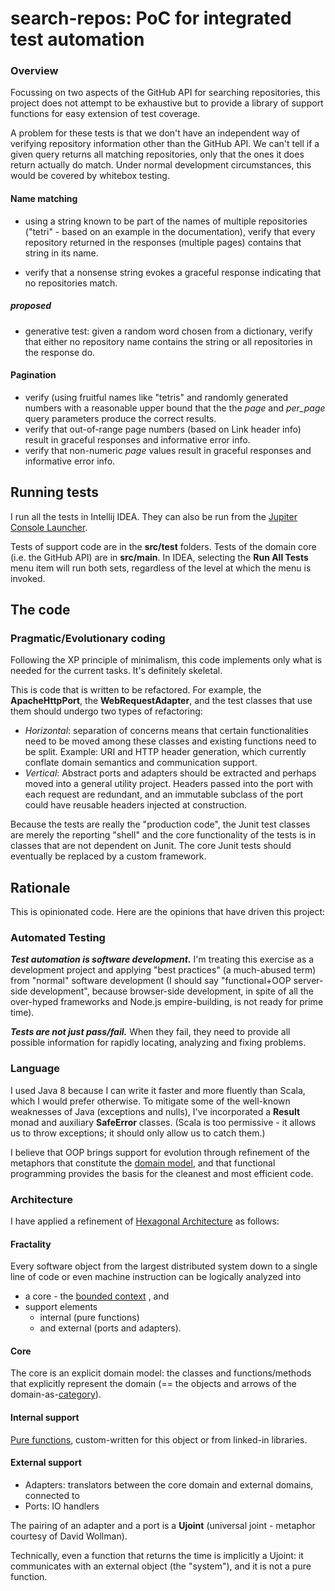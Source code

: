 # search-repos: PoC for integrated test automation

### Overview

Focussing on two aspects of the GitHub API for searching repositories, this 
project does not attempt to be exhaustive but to provide a library of support
 functions for easy extension of test coverage.
 
A problem for these tests is that we don't have an independent way of 
verifying repository information other than the GitHub API. We can't tell 
if a given query returns all matching repositories, only that the ones it 
does return actually do match. Under normal development
circumstances, this would be covered by whitebox testing. 

#### Name matching
- using a string known to be part of the names of multiple repositories 
("tetri" - based on an example in the documentation), 
verify that every repository returned in the responses (multiple pages) 
contains that string in its name.

- verify that a nonsense string evokes a graceful response indicating that no
 repositories match.

##### proposed
- generative test: given a random word chosen from a dictionary, verify that 
either no repository name contains the string or all repositories in 
the response do.

#### Pagination
- verify (using fruitful names like "tetris" and randomly generated numbers 
with a reasonable upper bound that the the _page_ and _per_page_ query 
parameters produce the correct results.
- verify that out-of-range page numbers (based on Link header info) result in
 graceful responses and informative error info.
- verify that non-numeric _page_ values result in
 graceful responses and informative error info.
 
## Running tests
I run all the tests in Intellij IDEA. They can also be run from the 
[Jupiter Console Launcher](https://junit.org/junit5/docs/current/user-guide/#running-tests-console-launcher).

Tests of support code are in the **src/test** folders. Tests of the domain core 
(i.e. the GitHub API) are in **src/main**. In IDEA, selecting the
**Run All Tests** menu item will run both sets, regardless of the level at 
which the menu is invoked.

 ## The code
 ### Pragmatic/Evolutionary coding
 Following the XP principle of minimalism, this code implements only what is 
 needed for the current tasks. It's definitely skeletal.
 
 This is code that is written to be refactored. For example, the 
 **ApacheHttpPort**, the **WebRequestAdapter**, and the test classes that use
  them should undergo two types of refactoring:
 - _Horizontal_: separation of concerns means that certain functionalities need
  to be moved among these classes and existing functions need to be split. 
  Example: URI and HTTP header generation, which currently conflate domain 
  semantics and communication support.
 - _Vertical_: Abstract ports and adapters should be extracted and perhaps 
 moved into a general utility project. Headers passed into the port with each
  request are redundant, and an immutable subclass of the port could have 
  reusable headers injected at construction.
 
 Because the tests are really the "production code", the Junit test classes 
 are merely the reporting "shell" and the core functionality of the tests is 
 in classes that are not dependent on Junit. The core Junit tests should 
 eventually be replaced by a custom framework.

## Rationale

This is opinionated code. Here are the opinions that have driven this project:

### Automated Testing
**_Test automation is software development._** I'm treating this exercise as a 
development project and applying "best practices" (a much-abused term) from 
"normal" software development (I should say "functional+OOP server-side 
development", 
because browser-side development, in spite of all the over-hyped frameworks 
and Node.js empire-building, is not ready for prime time).

**_Tests are not just pass/fail._** When they fail, they need to provide all  
possible information for rapidly locating, analyzing and fixing problems.

### Language 
I used Java 8 because I can write it faster and more fluently than Scala, 
which I would prefer otherwise. To mitigate some of the well-known weaknesses
 of Java (exceptions and nulls), I've incorporated a **Result** monad and 
 auxiliary **SafeError** classes. (Scala is too permissive - it allows 
 us to throw exceptions; it should only allow us to catch them.)

I believe that OOP brings support for 
evolution through refinement of the metaphors that constitute the 
[domain model](https://en.wikipedia.org/wiki/Domain-driven_design), and that 
functional programming provides the basis for the cleanest and most efficient 
code. 
### Architecture
I have applied a refinement of [Hexagonal Architecture](http://alistair.cockburn.us/Hexagonal+architecture) 
as follows:

#### Fractality
Every software object from the largest 
distributed system down to a single line of code or even machine instruction 
can 
be logically analyzed into 
-  a core - the [bounded context](https://martinfowler.com/bliki/BoundedContext.html) 
,
 and 
- support elements 
  - internal (pure functions) 
  - and external 
(ports and adapters).
#### Core
The core is an explicit domain model: the classes and functions/methods that 
explicitly represent the domain
 (== the objects and arrows of the domain-as-[category](https://en.wikipedia.org/wiki/Category_theory)). 
#### Internal support
[Pure functions](https://en.wikipedia.org/wiki/Pure_function), custom-written
 for this object or from linked-in libraries.
#### External support
- Adapters: translators between the core domain and external domains, 
connected to
- Ports: IO handlers

The pairing of an adapter and a port is a **Ujoint** (universal joint - 
metaphor courtesy of David Wollman).

Technically, even a function that returns the time is implicitly a Ujoint: it
 communicates with an external object (the "system"), and it is not a pure 
 function.
